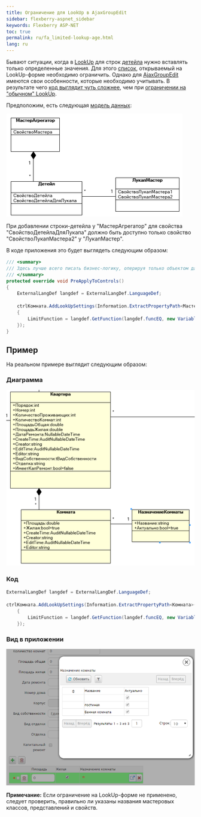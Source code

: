 ```yaml
---
title: Ограничение для LookUp в AjaxGroupEdit
sidebar: flexberry-aspnet_sidebar
keywords: Flexberry ASP-NET
toc: true
permalink: ru/fa_limited-lookup-age.html
lang: ru
---
```


Бывают ситуации, когда в [LookUp](fa_master-editor-ajax-lookup.html) для строк [детейла](fo_detail-associations-properties.html) нужно вставлять только определенные значения. Для этого [список](fa_web-object-list-view.html), открываемый на LookUp-форме необходимо ограничить. Однако для [AjaxGroupEdit](fa_ajax-group-edit.html) имеются свои особенности, которые необходимо учитывать. В результате чего [код выглядит чуть сложнее](fa_settings-lookup-age.html), чем при [ограничении на "обычном" LookUp](fa_lookup-limit-web.html).

Предположим, есть следующая [модель данных](fd_design.html):

![](/images/pages/products/flexberry-aspnet/controls/groupedit/lookup-diagram-age.png)

При добавлении строки-детейла у "МастерАгрегатор" для свойства "СвойствоДетейлаДляЛукапа" должно быть доступно только свойство "СвойствоЛукапМастера2" у "ЛукапМастер".

В коде приложения это будет выглядеть следующим образом:

```csharp
/// <summary>
/// Здесь лучше всего писать бизнес-логику, оперируя только объектом данных.
/// </summary>
protected override void PreApplyToControls()
{
	ExternalLangDef langdef = ExternalLangDef.LanguageDef;
	
	ctrlКомната.AddLookUpSettings(Information.ExtractPropertyPath<МастерАгрегатор>(r => r.ЛукапМастер), new LookUpSetting
	{
		LimitFunction = langdef.GetFunction(langdef.funcEQ, new VariableDef(langdef.[ТипСвойстваЛукапМастер], "СвойствоЛукапМастера2"),     [ЗначениеСвойстваЛукапМастер])
	});
}      
```

## Пример

На реальном примере выглядит следующим образом:

### Диаграмма

![](/images/pages/products/flexberry-aspnet/controls/groupedit/lookup-age-example.png)

### Код

```csharp
ExternalLangDef langdef = ExternalLangDef.LanguageDef;

ctrlКомната.AddLookUpSettings(Information.ExtractPropertyPath<Комната>(r => r.НазначениеКомнаты), new LookUpSetting
	{
		LimitFunction = langdef.GetFunction(langdef.funcEQ, new VariableDef(langdef.BoolType, "Актуально"), true)
	});
```

### Вид в приложении

![](/images/pages/products/flexberry-aspnet/controls/groupedit/lookup-age-application.png)

**Примечание:** Если ограничение на LookUp-форме не применено, следует проверить, правильно ли указаны названия мастеровых классов, представлений и свойств.
